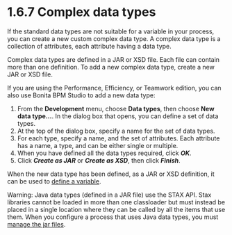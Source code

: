# 1.6.7 Complex data types

If the standard data types are not suitable for a variable in your process,
you can create a new custom complex data type. A complex data type is a collection of
attributes, each attribute having a data type.


Complex data types are defined in a JAR or XSD file. Each file can contain
more than one definition. To add a new complex data type, create a new JAR or XSD file.


If you are using the Performance, Efficiency, or Teamwork edition, you can also use Bonita BPM Studio to add a new data type:

1. From the **Development** menu, choose **Data types**, then choose **New data
type...**. In the dialog box that opens, you can define a set of data
types.
2. At the top of the dialog box, specify a name for the set of data
types.
3. For each type, specify a name, and the set of attributes. Each attribute
has a name, a type, and can be either single or multiple.
4. When you have defined all the data types required, click **_OK_**.
5. Click **_Create as JAR_** or **_Create as XSD_**, then click **_Finish_**.

When the new data type has been defined, as a JAR or XSD definition, it can
be used to [define a variable](/specify-data-process).


Warning: Java data types (defined in a JAR file) use the STAX API. 
Stax libraries cannot be loaded in more than one classloader but must instead be placed in a single location where they can be called by all the items that use them. 
When you configure a process that uses Java data types, you must [manage the jar files](/manage-jar-files.md).
